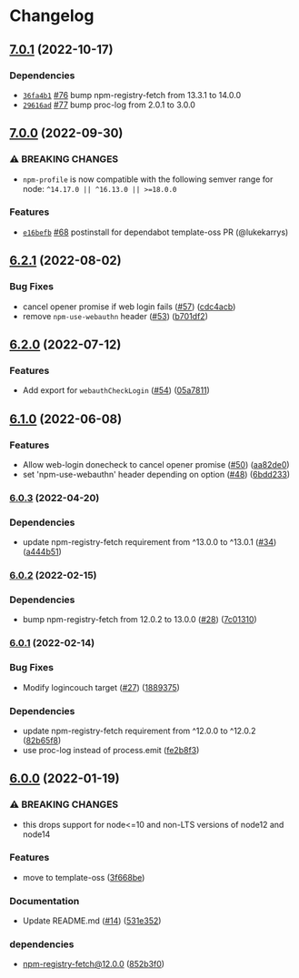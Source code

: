 # Changelog

## [7.0.1](https://github.com/npm/npm-profile/compare/v7.0.0...v7.0.1) (2022-10-17)

### Dependencies

* [`36fa4b1`](https://github.com/npm/npm-profile/commit/36fa4b13df38e2dde7a74bf23e49e013ca8129c6) [#76](https://github.com/npm/npm-profile/pull/76) bump npm-registry-fetch from 13.3.1 to 14.0.0
* [`29616ad`](https://github.com/npm/npm-profile/commit/29616ad8e59847e2350d3376e755a4688d0c81a0) [#77](https://github.com/npm/npm-profile/pull/77) bump proc-log from 2.0.1 to 3.0.0

## [7.0.0](https://github.com/npm/npm-profile/compare/v6.2.1...v7.0.0) (2022-09-30)

### ⚠️ BREAKING CHANGES

* `npm-profile` is now compatible with the following semver range for node: `^14.17.0 || ^16.13.0 || >=18.0.0`

### Features

* [`e16befb`](https://github.com/npm/npm-profile/commit/e16befb96a182525432f4023952033f759f8c814) [#68](https://github.com/npm/npm-profile/pull/68) postinstall for dependabot template-oss PR (@lukekarrys)

## [6.2.1](https://github.com/npm/npm-profile/compare/v6.2.0...v6.2.1) (2022-08-02)


### Bug Fixes

* cancel opener promise if web login fails ([#57](https://github.com/npm/npm-profile/issues/57)) ([cdc4acb](https://github.com/npm/npm-profile/commit/cdc4acb81d28924bdc8f5503f2eb2515884b6478))
* remove `npm-use-webauthn` header ([#53](https://github.com/npm/npm-profile/issues/53)) ([b701df2](https://github.com/npm/npm-profile/commit/b701df2630c12de0db555138238eb24a026a438b))

## [6.2.0](https://github.com/npm/npm-profile/compare/v6.1.0...v6.2.0) (2022-07-12)


### Features

* Add export for `webauthCheckLogin` ([#54](https://github.com/npm/npm-profile/issues/54)) ([05a7811](https://github.com/npm/npm-profile/commit/05a78112a4a5c473813cb1f26be346452687899b))

## [6.1.0](https://github.com/npm/npm-profile/compare/v6.0.3...v6.1.0) (2022-06-08)


### Features

* Allow web-login donecheck to cancel opener promise ([#50](https://github.com/npm/npm-profile/issues/50)) ([aa82de0](https://github.com/npm/npm-profile/commit/aa82de07a3c2e5adf90c79d6401dba7b9705da27))
* set 'npm-use-webauthn' header depending on option ([#48](https://github.com/npm/npm-profile/issues/48)) ([6bdd233](https://github.com/npm/npm-profile/commit/6bdd2331b988d981be58953b28ec93a2c3412b58))

### [6.0.3](https://github.com/npm/npm-profile/compare/v6.0.2...v6.0.3) (2022-04-20)


### Dependencies

* update npm-registry-fetch requirement from ^13.0.0 to ^13.0.1 ([#34](https://github.com/npm/npm-profile/issues/34)) ([a444b51](https://github.com/npm/npm-profile/commit/a444b5149653e7cfba2cdbcd8e31bb12d97bc152))

### [6.0.2](https://www.github.com/npm/npm-profile/compare/v6.0.1...v6.0.2) (2022-02-15)


### Dependencies

* bump npm-registry-fetch from 12.0.2 to 13.0.0 ([#28](https://www.github.com/npm/npm-profile/issues/28)) ([7c01310](https://www.github.com/npm/npm-profile/commit/7c0131079fb3ab955b304f34e28374f0c1321565))

### [6.0.1](https://www.github.com/npm/npm-profile/compare/v6.0.0...v6.0.1) (2022-02-14)


### Bug Fixes

* Modify logincouch target ([#27](https://www.github.com/npm/npm-profile/issues/27)) ([1889375](https://www.github.com/npm/npm-profile/commit/1889375c240f85fbb2d38b72c2dda7e5a73bf9f0))


### Dependencies

* update npm-registry-fetch requirement from ^12.0.0 to ^12.0.2 ([82b65f8](https://www.github.com/npm/npm-profile/commit/82b65f8fef07497c116a64f141e275c173cb8cf1))
* use proc-log instead of process.emit ([fe2b8f3](https://www.github.com/npm/npm-profile/commit/fe2b8f3988578661d688415feb4c37dd1aa8b82d))

## [6.0.0](https://www.github.com/npm/npm-profile/compare/v5.0.4...v6.0.0) (2022-01-19)


### ⚠ BREAKING CHANGES

* this drops support for node<=10 and non-LTS versions of node12 and node14

### Features

* move to template-oss ([3f668be](https://www.github.com/npm/npm-profile/commit/3f668be0e12b4752fe87f7410cdb5ae6a97eef70))


### Documentation

* Update README.md ([#14](https://www.github.com/npm/npm-profile/issues/14)) ([531e352](https://www.github.com/npm/npm-profile/commit/531e35262bec5bb8f3611f774bc87cbd42437c3f))


### dependencies

* npm-registry-fetch@12.0.0 ([852b3f0](https://www.github.com/npm/npm-profile/commit/852b3f07b56c9c0a10efacde841d5c6172f87c5c))
